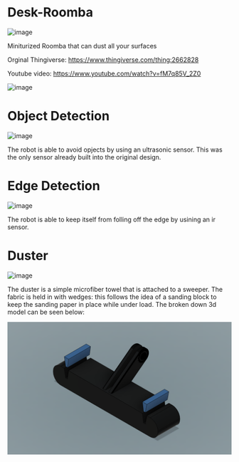 # Desk-Roomba
![image](https://github.com/jareddilley/Desk-Roomba/blob/main/Media/portrait-photo.png)

Miniturized Roomba that can dust all your surfaces

Orginal Thingiverse: https://www.thingiverse.com/thing:2662828

Youtube video: https://www.youtube.com/watch?v=fM7q85V_2Z0

![image](https://github.com/jareddilley/Desk-Roomba/blob/main/Media/desk-roomba-main-demo-3.gif)

# Object Detection
![image](https://github.com/jareddilley/Desk-Roomba/blob/main/Media/ultrasonic-sensor-demo.gif)

The robot is able to avoid opjects by using an ultrasonic sensor. This was the only sensor already built into the original design.

# Edge Detection
![image](https://github.com/jareddilley/Desk-Roomba/blob/main/Media/ir-sensor-demo.gif)

The robot is able to keep itself from folling off the edge by usining an ir sensor.

# Duster
![image](https://github.com/jareddilley/Desk-Roomba/blob/main/Media/dusting-demo.png)

The duster is a simple microfiber towel that is attached to a sweeper. The fabric is held in with wedges: this follows the idea of a sanding block to keep the sanding paper in place while under load. The broken down 3d model can be seen below:

![image](https://github.com/jareddilley/Desk-Roomba/blob/main/Media/duster-3d-model.PNG)
